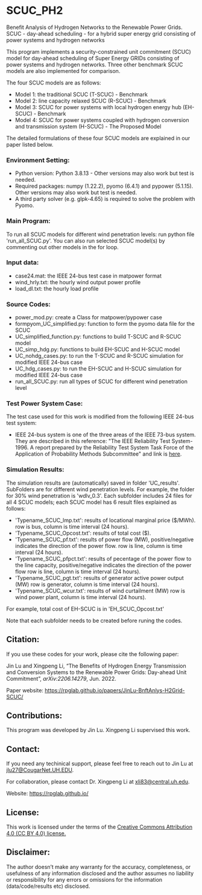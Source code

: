 # SCUC_PH2
 Benefit Analysis of Hydrogen Networks to the Renewable Power Grids. SCUC - day-ahead scheduling - for a hybrid super energy grid consisting of power systems and hydrogen networks

This program implements a security-constrained unit commitment (SCUC) model for day-ahead scheduling of Super Energy GRIDs consisting of power systems and hydrogen networks. Three other benchmark SCUC models are also implemented for comparison.

The four SCUC models are as follows:
* Model 1: the traditional SCUC (T-SCUC) - Benchmark
* Model 2: line capacity relaxed SCUC (R-SCUC) - Benchmark
* Model 3: SCUC for power systems with local hydrogen energy hub (EH-SCUC) - Benchmark
* Model 4: SCUC for power systems coupled with hydrogen conversion and transmission system (H-SCUC) - The Proposed Model

The detailed formulations of these four SCUC models are explained in our paper listed below.

### Environment Setting:
* Python version: Python 3.8.13 - Other versions may also work but test is needed.
* Required packages: numpy (1.22.2), pyomo (6.4.1) and pypower (5.1.15). Other versions may also work but test is needed.
* A third party solver (e.g. glpk-4.65) is required to solve the problem with Pyomo.


### Main Program:
To run all SCUC models for different wind penetration levels: run python file 'run_all_SCUC.py'. You can also run selected SCUC model(s) by commenting out other models in the for loop.

### Input data:
* case24.mat: the IEEE 24-bus test case in matpower format 
* wind_hrly.txt: the hourly wind output power profile
* load_dl.txt: the hourly load profile

### Source Codes:
* power_mod.py: create a Class for matpower/pypower case
* formpyom_UC_simplified.py: function to form the pyomo data file for the SCUC
* UC_simplified_function.py: functions to build T-SCUC and R-SCUC model
* UC_simp_hdg.py: functions to build EH-SCUC and H-SCUC model
* UC_nohdg_cases.py: to run the T-SCUC and R-SCUC simulation for modified IEEE 24-bus case
* UC_hdg_cases.py: to run the EH-SCUC and H-SCUC simulation for modified IEEE 24-bus case
* run_all_SCUC.py: run all types of SCUC for different wind penetration level


### Test Power System Case:
The test case used for this work is modified from the following IEEE 24-bus test system:
* IEEE 24-bus system is one of the three areas of the IEEE 73-bus system. They are described in this reference: "The IEEE Reliability Test System-1996. A report prepared by the Reliability Test System Task Force of the Application of Probability Methods Subcommittee" and link is <a class="" target="_blank" href="https://ieeexplore.ieee.org/document/780914">here</a>. 



### Simulation Results:

The simulation results are (automatically) saved in folder 'UC_results'.
SubFolders are for different wind penetration levels.
For example, the folder for 30% wind penetration is 'wdlv_0.3'.
Each subfolder includes 24 files for all 4 SCUC models; each SCUC model has 6 result files explained as follows:

* 'Typename_SCUC_lmp.txt': results of locational marginal price ($/MWh).
			                     row is bus, column is time interval (24 hours).
* 'Typename_SCUC_Opcost.txt': results of total cost ($).
* 'Typename_SCUC_pf.txt': results of power flow (MW), 
								positive/negative indicates the direction of the power flow.
								row is line, column is time interval (24 hours).
* 'Typename_SCUC_pfpct.txt': results of pecentage of the power flow to the line capacity, 
								   positive/negative indicates the direction of the power flow
								   row is line, column is time interval (24 hours).
* 'Typename_SCUC_pgt.txt': results of generator active power output (MW)
								 row is generator, column is time interval (24 hours).
* 'Typename_SCUC_wcur.txt': results of wind curtailment (MW)
								  row is wind power plant, column is time interval (24 hours).

For example, total cost of EH-SCUC is in 'EH_SCUC_Opcost.txt'

Note that each subfolder needs to be created before runing the codes.

## Citation:
If you use these codes for your work, please cite the following paper:

Jin Lu and Xingpeng Li, “The Benefits of Hydrogen Energy Transmission and Conversion Systems to the Renewable Power Grids: Day-ahead Unit Commitment”, *arXiv:2206.14279*, Jun. 2022.

Paper website: <a class="off" href="/papers/JinLu-BnftAnlys-H2Grid-SCUC/"  target="_blank">https://rpglab.github.io/papers/JinLu-BnftAnlys-H2Grid-SCUC/</a>


## Contributions:
This program was developed by Jin Lu. Xingpeng Li supervised this work.


## Contact:
If you need any techinical support, please feel free to reach out to Jin Lu at jlu27@CougarNet.UH.EDU.

For collaboration, please contact Dr. Xingpeng Li at xli83@central.uh.edu.

Website: https://rpglab.github.io/


## License:
This work is licensed under the terms of the <a class="off" href="https://creativecommons.org/licenses/by/4.0/"  target="_blank">Creative Commons Attribution 4.0 (CC BY 4.0) license.</a>


## Disclaimer:
The author doesn’t make any warranty for the accuracy, completeness, or usefulness of any information disclosed and the author assumes no liability or responsibility for any errors or omissions for the information (data/code/results etc) disclosed.
